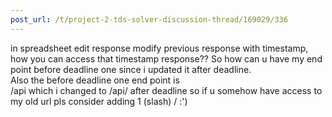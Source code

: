 ```yaml
---
post_url: /t/project-2-tds-solver-discussion-thread/169029/336
---
```

in spreadsheet edit response modify previous response with timestamp, how you can access that timestamp response?? So how can u have my end point before deadline one since i updated it after deadline.  
Also the before deadline one end point is  
/api which i changed to /api/ after deadline so if u somehow have access to my old url pls consider adding 1 (slash) / :')